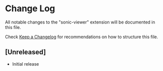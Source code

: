 # Change Log
All notable changes to the "sonic-viewer" extension will be documented in this file.

Check [Keep a Changelog](http://keepachangelog.com/) for recommendations on how to structure this file.

## [Unreleased]
- Initial release